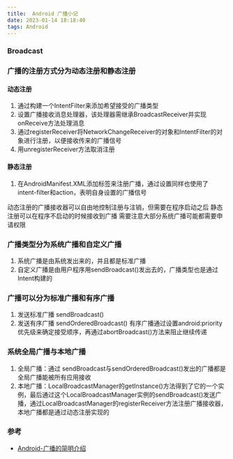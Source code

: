 ```yaml
---
title:  Android 广播小记
date: 2023-01-14 18:18:40
tags: Android
---
```


### Broadcast
### 广播的注册方式分为动态注册和静态注册
#### 动态注册 
1. 通过构建一个IntentFilter来添加希望接受的广播类型
2. 设置广播接收消息处理器，该处理器需继承BroadcastReceiver并实现onReceive方法处理消息
3. 通过registerReceiver将NetworkChangeReceiver的对象和IntentFilter的对象进行注册，以便接收传来的广播信号
4. 用unregisterReceiver方法取消注册
#### 静态注册
1. 在AndroidManifest.XML添加<receiver>标签来注册广播，通过设置同样也使用了intent-filter和action，表明自身设置的广播信号

动态注册的广播接收器可以自由地控制注册与注销，但需要在程序启动之后
静态注册可以在程序不启动的时候接收到广播
需要注意大部分系统广播可能都需要申请权限

### 广播类型分为系统广播和自定义广播
1. 系统广播是由系统发出来的，并且都是标准广播
2. 自定义广播是由用户程序用sendBroadcast()发出去的，广播类型也是通过Intent构建的

###  广播可以分为标准广播和有序广播
1. 发送标准广播 sendBroadcast() 
2. 发送有序广播 sendOrderedBroadcast()
有序广播通过设置android:priority优先级来确定接受顺序，再通过abortBroadcast()方法来阻止继续传递

### 系统全局广播与本地广播
1. 全局广播：通过 sendBroadcast与sendOrderedBroadcast()发出的广播都是全局广播能被所有应用接收
2. 本地广播：LocalBroadcastManager的getInstance()方法得到了它的一个实例，最后通过这个LocalBroadcastManager实例的sendBroadcast()发送广播，通过LocalBroadcastManager的registerReceiver方法注册广播接收器，本地广播都是通过动态注册实现的

### 参考
- [Android-广播的简明介绍](https://zhuanlan.zhihu.com/p/78665063)
